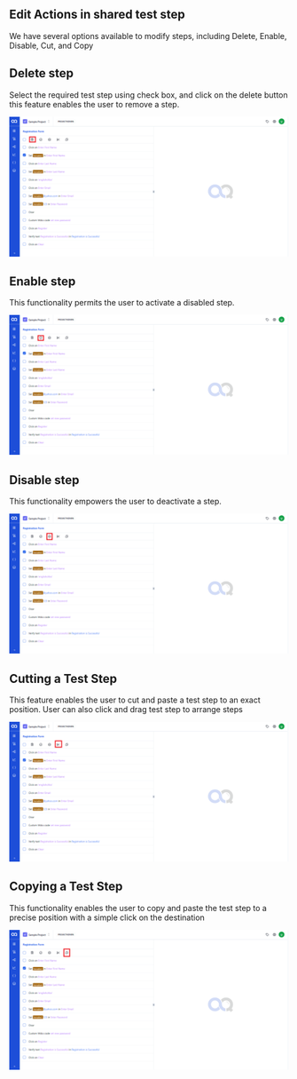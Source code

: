 ## Edit Actions in shared test step

We have several options available to modify steps, including Delete, Enable, Disable, Cut, and Copy

## Delete step

Select the required test step using check box, and click on the delete button this feature enables the user to remove a step.

![Image1](./SharedImages/1.Delete%20steps%20in%20shared.png)

## Enable step

This functionality permits the user to activate a disabled step.

![Image2](./SharedImages/2.Enable%20step.png)

## Disable step

This functionality empowers the user to deactivate a step.

![Image3](./SharedImages/3.Disable%20Test%20step.png)

## Cutting a Test Step

This feature enables the user to cut and paste a test step to an exact position. User can also click and drag test step to arrange steps

![Image4](./SharedImages/4.Cut%20test%20step.png)

## Copying a Test Step

This functionality enables the user to copy and paste the test step to a precise position with a simple click on the destination

![Image5](./SharedImages/5.Copy%20test%20step.png)
